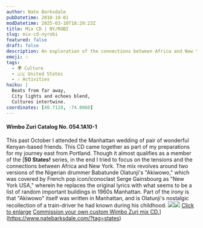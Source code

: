 ```yaml
---
author: Nate Barksdale
pubDatetime: 2010-10-01
modDatetime: 2025-03-10T18:29:23Z
title: Mix CD | NY/ROBI
slug: mix-cd-nyrobi
featured: false
draft: false
description: An exploration of the connections between Africa and New York through music, including a unique take on Babatunde Olatunji's "Akiwowo."
emoji: 🎶
tags:
  - 🌍 Culture
  - 🇺🇸 United States
  - 🎶 Activities
haiku: |
  Beats from far away,  
  City lights and echoes blend,  
  Cultures intertwine.
coordinates: [40.7128, -74.0060]
---
```


#### Wimbo Zuri Catalog No. 054.1A10-1

This past October I attended the Manhattan wedding of pair of wonderful Kenyan-based friends. This CD came together as part of my preparations for my journey east from Portland. Though it almost qualifies as a member of the [**50 States!** series, in the end I tried to focus on the tensions and the connections between Africa and New York. The mix revolves around two versions of the Nigerian drummer Babatunde Olatunji's "Akiwowo," which was covered by French pop icon/iconoclast Serge Gainsbourg as "New York USA," wherein he replaces the original lyrics with what seems to be a list of random important buildings in 1960s Manhattan. Part of the irony is that "Akiwowo" itself was written in Manhattan, and is Olatunji's nostalgic recollection of a train-driver he had known during his childhood. [![](https://www.natebarksdale.com/wp-content/uploads/portfolio/NY_260.jpg)](https://www.natebarksdale.com/wp-content/uploads/portfolio/NY_530.jpg)[![](https://www.natebarksdale.com/wp-content/uploads/portfolio/NY2_260.jpg)](https://www.natebarksdale.com/wp-content/uploads/portfolio/NY2_530.jpg) [Click to enlarge](https://www.natebarksdale.com/wp-content/uploads/portfolio/NY_530.jpg) [Commission your own custom Wimbo Zuri mix CD.](https://www.natebarksdale.com/?p=342)](https://www.natebarksdale.com/?tag=states)
